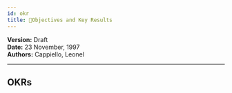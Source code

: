```yaml
---
id: okr
title: 🎯Objectives and Key Results
---
```


**Version:** Draft  
**Date:** 23 November, 1997  
**Authors:** Cappiello, Leonel  

---
## OKRs